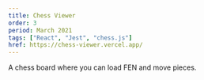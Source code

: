```yaml
---
title: Chess Viewer
order: 3
period: March 2021
tags: ["React", "Jest", "chess.js"]
href: https://chess-viewer.vercel.app/
---
```


A chess board where you can load FEN and move pieces.
